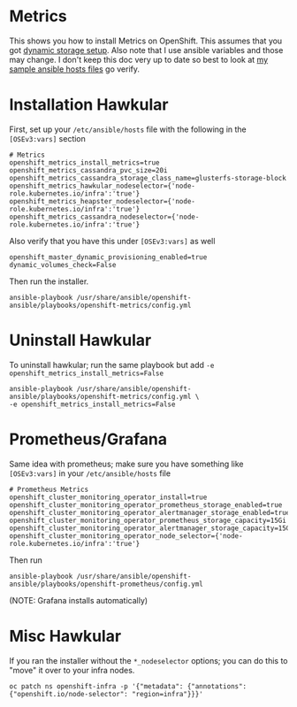 # Metrics

This shows you how to install Metrics on OpenShift. This assumes that you got [dynamic storage setup](../cns). Also note that I use ansible variables and those may change. I don't keep this doc very up to date so best to look at [my sample ansible hosts files](../ansible_hostfiles) go verify.

# Installation Hawkular

First, set up your `/etc/ansible/hosts` file with the following in the `[OSEv3:vars]` section

```
# Metrics
openshift_metrics_install_metrics=true
openshift_metrics_cassandra_pvc_size=20i
openshift_metrics_cassandra_storage_class_name=glusterfs-storage-block
openshift_metrics_hawkular_nodeselector={'node-role.kubernetes.io/infra':'true'}
openshift_metrics_heapster_nodeselector={'node-role.kubernetes.io/infra':'true'}
openshift_metrics_cassandra_nodeselector={'node-role.kubernetes.io/infra':'true'}
```

Also verify that you have this under `[OSEv3:vars]` as well

```
openshift_master_dynamic_provisioning_enabled=true
dynamic_volumes_check=False
```

Then run the installer.

```
ansible-playbook /usr/share/ansible/openshift-ansible/playbooks/openshift-metrics/config.yml
```

# Uninstall Hawkular

To uninstall hawkular; run the same playbook but add `-e openshift_metrics_install_metrics=False`

```
ansible-playbook /usr/share/ansible/openshift-ansible/playbooks/openshift-metrics/config.yml \
-e openshift_metrics_install_metrics=False
```

# Prometheus/Grafana

Same idea with prometheus; make sure you have something like `[OSEv3:vars]` in your `/etc/ansible/hosts` file

```
# Prometheus Metrics
openshift_cluster_monitoring_operator_install=true
openshift_cluster_monitoring_operator_prometheus_storage_enabled=true
openshift_cluster_monitoring_operator_alertmanager_storage_enabled=true
openshift_cluster_monitoring_operator_prometheus_storage_capacity=15Gi
openshift_cluster_monitoring_operator_alertmanager_storage_capacity=15Gi
openshift_cluster_monitoring_operator_node_selector={'node-role.kubernetes.io/infra':'true'}
```

Then run

```
ansible-playbook /usr/share/ansible/openshift-ansible/playbooks/openshift-prometheus/config.yml
```

(NOTE: Grafana installs automatically)

# Misc Hawkular

If you ran the installer without the `*_nodeselector` options; you can do this to "move" it over to your infra nodes.

```
oc patch ns openshift-infra -p '{"metadata": {"annotations": {"openshift.io/node-selector": "region=infra"}}}'
```
